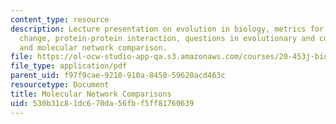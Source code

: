 ```yaml
---
content_type: resource
description: Lecture presentation on evolution in biology, metrics for evolutionary
  change, protein-protein interaction, questions in evolutionary and comparative biology,
  and molecular network comparison.
file: https://ol-ocw-studio-app-qa.s3.amazonaws.com/courses/20-453j-biomedical-information-technology-fall-2008/530b31c81dc670da56fbf5ff81760639_1104_molec_nw.pdf
file_type: application/pdf
parent_uid: f97f9cae-9210-910a-8450-59620acd463c
resourcetype: Document
title: Molecular Network Comparisons
uid: 530b31c8-1dc6-70da-56fb-f5ff81760639
---
```


